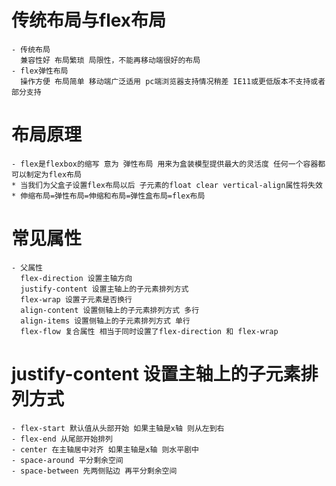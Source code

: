   # 传统布局与flex布局  
    - 传统布局
      兼容性好 布局繁琐 局限性，不能再移动端很好的布局
    - flex弹性布局
      操作方便 布局简单 移动端广泛适用 pc端浏览器支持情况稍差 IE11或更低版本不支持或者部分支持
  # 布局原理
    - flex是flexbox的缩写 意为 弹性布局 用来为盒装模型提供最大的灵活度 任何一个容器都可以制定为flex布局
    * 当我们为父盒子设置flex布局以后 子元素的float clear vertical-align属性将失效 
    * 伸缩布局=弹性布局=伸缩和布局=弹性盒布局=flex布局
  # 常见属性
    - 父属性
      flex-direction 设置主轴方向
      justify-content 设置主轴上的子元素排列方式
      flex-wrap 设置子元素是否换行
      align-content 设置侧轴上的子元素排列方式 多行
      align-items 设置侧轴上的子元素排列方式 单行
      flex-flow 复合属性 相当于同时设置了flex-direction 和 flex-wrap
  # justify-content 设置主轴上的子元素排列方式 
    - flex-start 默认值从头部开始 如果主轴是x轴 则从左到右
    - flex-end 从尾部开始排列
    - center 在主轴居中对齐 如果主轴是x轴 则水平剧中
    - space-around 平分剩余空间
    - space-between 先两侧贴边 再平分剩余空间
    